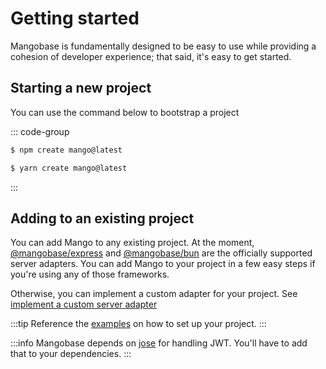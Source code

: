 # Getting started

Mangobase is fundamentally designed to be easy to use while providing a cohesion of developer experience; that said, it's easy to get started.

## Starting a new project

You can use the command below to bootstrap a project

::: code-group

```sh [npm]
$ npm create mango@latest
```

```sh [yarn]
$ yarn create mango@latest
```

:::

## Adding to an existing project

You can add Mango to any existing project. At the moment, [@mangobase/express](/guide/server-adapters#express) and [@mangobase/bun](/guide/server-adapters#bun) are the officially supported server adapters. You can add Mango to your project in a few easy steps if you're using any of those frameworks.

Otherwise, you can implement a custom adapter for your project. See [implement a custom server adapter](/guide/server-adapters#other-servers)

:::tip
Reference the [examples](https://github.com/blackmann/mangobase/tree/master/examples) on how to set up your project.
:::

:::info
Mangobase depends on [jose](https://github.com/panva/jose) for handling JWT. You'll have to add that to your dependencies.
:::
